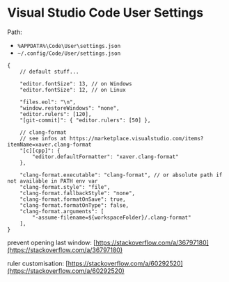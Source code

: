 # Visual Studio Code User Settings

Path:
- `%APPDATA%\Code\User\settings.json`
- `~/.config/Code/User/settings.json`

```jsonc
{
    // default stuff...

    "editor.fontSize": 13, // on Windows
    "editor.fontSize": 12, // on Linux

    "files.eol": "\n",
    "window.restoreWindows": "none",
    "editor.rulers": [120],
    "[git-commit]": { "editor.rulers": [50] },

    // clang-format
    // see infos at https://marketplace.visualstudio.com/items?itemName=xaver.clang-format
    "[c][cpp]": {
        "editor.defaultFormatter": "xaver.clang-format"
    },

    "clang-format.executable": "clang-format", // or absolute path if not available in PATH env var
    "clang-format.style": "file",
    "clang-format.fallbackStyle": "none",
    "clang-format.formatOnSave": true,
    "clang-format.formatOnType": false,
    "clang-format.arguments": [
        "-assume-filename=${workspaceFolder}/.clang-format"
    ],
}
```

prevent opening last window: [https://stackoverflow.com/a/36797180](https://stackoverflow.com/a/36797180)

ruler customisation: [https://stackoverflow.com/a/60292520](https://stackoverflow.com/a/60292520)
